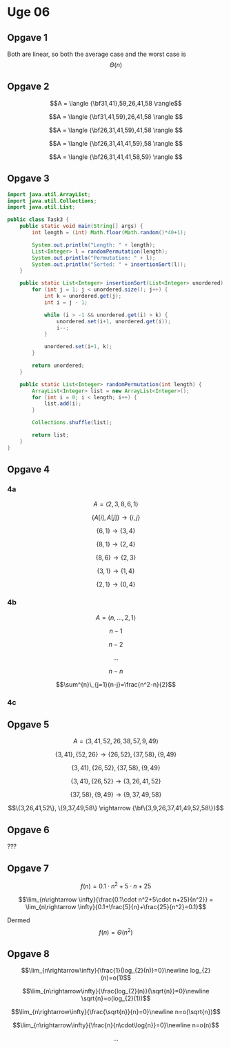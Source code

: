 # Uge 06
## Opgave 1
Both are linear, so both the average case and the worst case is $$\Theta(n)$$

## Opgave 2

$$A = \langle {\bf31,41},59,26,41,58 \rangle$$

$$A = \langle {\bf31,41,59},26,41,58 \rangle $$

$$A = \langle {\bf26,31,41,59},41,58 \rangle $$

$$A = \langle {\bf26,31,41,41,59},58 \rangle $$

$$A = \langle {\bf26,31,41,41,58,59} \rangle $$

## Opgave 3
```java
import java.util.ArrayList;
import java.util.Collections;
import java.util.List;

public class Task3 {
    public static void main(String[] args) {
        int length = (int) Math.floor(Math.random()*40+1);

        System.out.println("Length: " + length);
        List<Integer> l = randomPermutation(length);
        System.out.println("Permutation: " + l);
        System.out.println("Sorted: " + insertionSort(l));
    }

    public static List<Integer> insertionSort(List<Integer> unordered) {
        for (int j = 1; j < unordered.size(); j++) {
            int k = unordered.get(j);
            int i = j - 1;

            while (i > -1 && unordered.get(i) > k) {
                unordered.set(i+1, unordered.get(i));
                i--;
            }

            unordered.set(i+1, k);
        }

        return unordered;
    }

    public static List<Integer> randomPermutation(int length) {
        ArrayList<Integer> list = new ArrayList<Integer>();
        for (int i = 0; i < length; i++) {
            list.add(i);
        }

        Collections.shuffle(list);

        return list;
    }
}
```

## Opgave 4
### 4a

$$A=\langle 2,3,8,6,1 \rangle$$

$$\{A[i], A[j]\} \rightarrow \{i,j\}$$

$$\{6, 1\} \rightarrow \{3,4\}$$

$$\{8, 1\} \rightarrow \{2,4\}$$

$$\{8, 6\} \rightarrow \{2,3\}$$

$$\{3, 1\} \rightarrow \{1,4\}$$

$$\{2, 1\} \rightarrow \{0,4\}$$

### 4b


$$A = \langle n, ..., 2, 1 \rangle$$

$$n - 1$$

$$n - 2$$

$$...$$

$$n - n$$

$$\sum^{n}\_{j=1}{n-j}=\frac{n^2-n}{2}$$

### 4c


## Opgave 5

$$A = \langle 3,41,52,26,38,57,9,49 \rangle$$

$$\{3,41\}, \{52,26\} \rightarrow \{26,52\}, \{37,58\}, \{9,49\}$$

$$\{3,41\}, \{26,52\}, \{37,58\}, \{9,49\}$$

$$\{3,41\}, \{26,52\} \rightarrow \{3,26,41,52\}$$

$$\{37,58\}, \{9,49\} \rightarrow \{9,37,49,58\}$$

$$\{3,26,41,52\}, \{9,37,49,58\} \rightarrow {\bf\{3,9,26,37,41,49,52,58\}}$$

## Opgave 6
???

## Opgave 7
$$f(n) = 0.1\cdot n^2+5\cdot n+25$$

$$\lim_{n\rightarrow \infty}{\frac{0.1\cdot n^2+5\cdot n+25}{n^2}} = \lim_{n\rightarrow \infty}{0.1+\frac{5}{n}+\frac{25}{n^2}=0.1}$$

Dermed $$f(n)=\Theta(n^2)$$

## Opgave 8
$$\lim_{n\rightarrow\infty}{\frac{1}{log_{2}(n)}=0}\newline
log_{2}(n)=o(1)$$

$$\lim_{n\rightarrow\infty}{\frac{log_{2}(n)}{\sqrt{n}}=0}\newline
\sqrt{n}=o(log_{2}(1))$$

$$\lim_{n\rightarrow\infty}{\frac{\sqrt{n}}{n}=0}\newline
n=o(\sqrt{n})$$

$$\lim_{n\rightarrow\infty}{\frac{n}{n\cdot\log{n}}=0}\newline
n=o(n)$$

$$...$$
